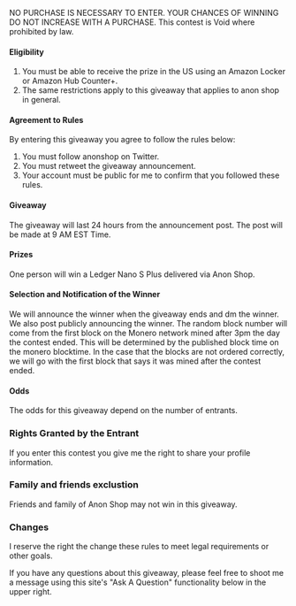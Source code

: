 NO PURCHASE IS NECESSARY TO ENTER. YOUR CHANCES OF WINNING DO NOT INCREASE WITH A PURCHASE. This contest is Void where prohibited by law.
#### Eligibility
  <ol>
    <li>You must be able to receive the prize in the US using an Amazon Locker or Amazon Hub Counter+.</li>
    <li>The same restrictions apply to this giveaway that applies to anon shop in general.</li>
  </ol>

#### Agreement to Rules
By entering this giveaway you agree to follow the rules below:
  <ol>
    <li>You must follow anonshop on Twitter.</li>
    <li>You must retweet the giveaway announcement.</li>
    <li> Your account must be public for me to confirm that you followed these rules.</li>
  </ol>

#### Giveaway
The giveaway will last 24 hours from the announcement post. The post will be made at 9 AM EST Time. 
#### Prizes
One person will win a Ledger Nano S Plus delivered via Anon Shop.
#### Selection and Notification of the Winner
We will announce the winner when the giveaway ends and dm the winner. We also post publicly announcing the winner. The random block number will come from the first block on the Monero network mined after 3pm the day the contest ended. This will be determined by the published block time on the monero blocktime. In the case that the blocks are not ordered correctly, we will go with the first block that says it was mined after the contest ended.
#### Odds
The odds for this giveaway depend on the number of entrants.
### Rights Granted by the Entrant
If you enter this contest you give me the right to share your profile information.
### Family and friends exclustion
Friends and family of Anon Shop may not win in this giveaway.
### Changes 
I reserve the right the change these rules to meet legal requirements or other goals.

If you have any questions about this giveaway, please feel free to shoot me a message using this site's "Ask A Question" functionality below in the upper right. <br/>